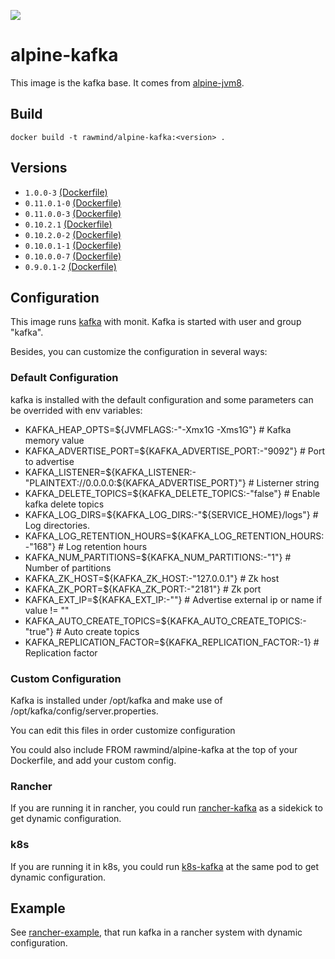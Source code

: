 [![](https://images.microbadger.com/badges/image/rawmind/alpine-kafka.svg)](https://microbadger.com/images/rawmind/alpine-kafka "Get your own image badge on microbadger.com")

alpine-kafka 
==============

This image is the kafka base. It comes from [alpine-jvm8][alpine-jvm8].

## Build

```
docker build -t rawmind/alpine-kafka:<version> .
```

## Versions

- `1.0.0-3` [(Dockerfile)](https://github.com/rawmind0/alpine-kafka/blob/1.0.0-3/Dockerfile)
- `0.11.0.1-0` [(Dockerfile)](https://github.com/rawmind0/alpine-kafka/blob/0.11.0.1-0/Dockerfile)
- `0.11.0.0-3` [(Dockerfile)](https://github.com/rawmind0/alpine-kafka/blob/0.11.0.0-3/Dockerfile)
- `0.10.2.1` [(Dockerfile)](https://github.com/rawmind0/alpine-kafka/blob/0.10.2.1/Dockerfile)
- `0.10.2.0-2` [(Dockerfile)](https://github.com/rawmind0/alpine-kafka/blob/0.10.2.0-2/Dockerfile)
- `0.10.0.1-1` [(Dockerfile)](https://github.com/rawmind0/alpine-kafka/blob/0.10.0.1-1/Dockerfile)
- `0.10.0.0-7` [(Dockerfile)](https://github.com/rawmind0/alpine-kafka/blob/0.10.0.0-7/Dockerfile)
- `0.9.0.1-2` [(Dockerfile)](https://github.com/rawmind0/alpine-kafka/blob/0.9.0.1-2/Dockerfile)

## Configuration

This image runs [kafka][kafka] with monit. Kafka is started with user and group "kafka".

Besides, you can customize the configuration in several ways:

### Default Configuration

kafka is installed with the default configuration and some parameters can be overrided with env variables:

- KAFKA_HEAP_OPTS=${JVMFLAGS:-"-Xmx1G -Xms1G"}     				# Kafka memory value
- KAFKA_ADVERTISE_PORT=${KAFKA_ADVERTISE_PORT:-"9092"}			# Port to advertise
- KAFKA_LISTENER=${KAFKA_LISTENER:-"PLAINTEXT://0.0.0.0:${KAFKA_ADVERTISE_PORT}"}	# Listerner string 
- KAFKA_DELETE_TOPICS=${KAFKA_DELETE_TOPICS:-"false"}			# Enable kafka delete topics
- KAFKA_LOG_DIRS=${KAFKA_LOG_DIRS:-"${SERVICE_HOME}/logs"}		# Log directories.
- KAFKA_LOG_RETENTION_HOURS=${KAFKA_LOG_RETENTION_HOURS:-"168"}	# Log retention hours
- KAFKA_NUM_PARTITIONS=${KAFKA_NUM_PARTITIONS:-"1"}				# Number of partitions
- KAFKA_ZK_HOST=${KAFKA_ZK_HOST:-"127.0.0.1"}					# Zk host
- KAFKA_ZK_PORT=${KAFKA_ZK_PORT:-"2181"}						# Zk port
- KAFKA_EXT_IP=${KAFKA_EXT_IP:-""}								# Advertise external ip or name if value != ""
- KAFKA_AUTO_CREATE_TOPICS=${KAFKA_AUTO_CREATE_TOPICS:-"true"}	# Auto create topics
- KAFKA_REPLICATION_FACTOR=${KAFKA_REPLICATION_FACTOR:-1}		# Replication factor


### Custom Configuration

Kafka is installed under /opt/kafka and make use of /opt/kafka/config/server.properties.

You can edit this files in order customize configuration

You could also include FROM rawmind/alpine-kafka at the top of your Dockerfile, and add your custom config.

### Rancher

If you are running it in rancher, you could run [rancher-kafka][rancher-kafka] as a sidekick to get dynamic configuration.

### k8s

If you are running it in k8s, you could run [k8s-kafka][k8s-kafka] at the same pod to get dynamic configuration.

## Example

See [rancher-example][rancher-example], that run kafka in a rancher system with dynamic configuration.


[alpine-jvm8]: https://github.com/rawmind0/alpine-jvm8/
[kafka]: http://kafka.apache.org/
[rancher-kafka]: https://hub.docker.com/r/rawmind/rancher-kafka/
[k8s-kafka]: https://hub.docker.com/r/rawmind/k8s-kafka/
[rancher-example]: https://github.com/rawmind0/alpine-kafka/tree/master/rancher
[k8s-example]: https://github.com/rawmind0/alpine-kafka/tree/master/k8s
